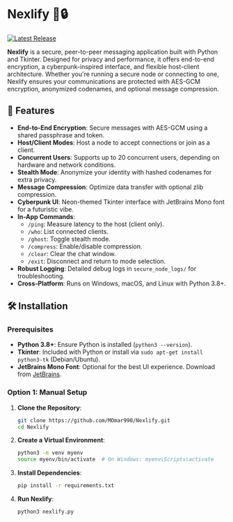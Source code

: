 # Nexlify 💾🔒

[![Latest Release](https://img.shields.io/github/v/release/MOmar990/Nexlify?color=00F5E1&style=flat-square)](https://github.com/MOmar990/Nexlify/releases/tag/v1.0.0)

**Nexlify** is a secure, peer-to-peer messaging application built with Python and Tkinter. Designed for privacy and performance, it offers end-to-end encryption, a cyberpunk-inspired interface, and flexible host-client architecture. Whether you're running a secure node or connecting to one, Nexlify ensures your communications are protected with AES-GCM encryption, anonymized codenames, and optional message compression.

## 🚀 Features

- **End-to-End Encryption**: Secure messages with AES-GCM using a shared passphrase and token.
- **Host/Client Modes**: Host a node to accept connections or join as a client.
- **Concurrent Users**: Supports up to 20 concurrent users, depending on hardware and network conditions.
- **Stealth Mode**: Anonymize your identity with hashed codenames for extra privacy.
- **Message Compression**: Optimize data transfer with optional zlib compression.
- **Cyberpunk UI**: Neon-themed Tkinter interface with JetBrains Mono font for a futuristic vibe.
- **In-App Commands**:
  - `/ping`: Measure latency to the host (client only).
  - `/who`: List connected clients.
  - `/ghost`: Toggle stealth mode.
  - `/compress`: Enable/disable compression.
  - `/clear`: Clear the chat window.
  - `/exit`: Disconnect and return to mode selection.
- **Robust Logging**: Detailed debug logs in `secure_node_logs/` for troubleshooting.
- **Cross-Platform**: Runs on Windows, macOS, and Linux with Python 3.8+.

## 🛠️ Installation

### Prerequisites

- **Python 3.8+**: Ensure Python is installed (`python3 --version`).
- **Tkinter**: Included with Python or install via `sudo apt-get install python3-tk` (Debian/Ubuntu).
- **JetBrains Mono Font**: Optional for the best UI experience. Download from [JetBrains](https://www.jetbrains.com/lp/mono/).

### Option 1: Manual Setup

1. **Clone the Repository**:
   ```bash
   git clone https://github.com/MOmar990/Nexlify.git
   cd Nexlify
   ```

2. **Create a Virtual Environment**:
   ```bash
   python3 -m venv myenv
   source myenv/bin/activate  # On Windows: myenv\Scripts\activate
   ```

3. **Install Dependencies**:
   ```bash
   pip install -r requirements.txt
   ```

4. **Run Nexlify**:
   ```bash
   python3 nexlify.py
   ```

